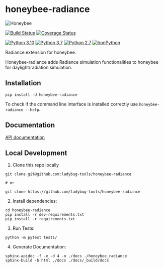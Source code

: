 # honeybee-radiance

![Honeybee](https://www.ladybug.tools/assets/img/honeybee.png)

[![Build Status](https://github.com/ladybug-tools/honeybee-radiance/workflows/CI/badge.svg)](https://github.com/ladybug-tools/honeybee-radiance/actions)
[![Coverage Status](https://coveralls.io/repos/github/ladybug-tools/honeybee-radiance/badge.svg?branch=master)](https://coveralls.io/github/ladybug-tools/honeybee-radiance)

[![Python 3.10](https://img.shields.io/badge/python-3.10-orange.svg)](https://www.python.org/downloads/release/python-3100/)
[![Python 3.7](https://img.shields.io/badge/python-3.7-blue.svg)](https://www.python.org/downloads/release/python-370/)
[![Python 2.7](https://img.shields.io/badge/python-2.7-green.svg)](https://www.python.org/downloads/release/python-270/)
[![IronPython](https://img.shields.io/badge/ironpython-2.7-red.svg)](https://github.com/IronLanguages/ironpython2/releases/tag/ipy-2.7.8/)

Radiance extension for honeybee.

Honeybee-radiance adds Radiance simulation functionalities to honeybee for daylight/radiation simulation.

## Installation

`pip install -U honeybee-radiance`

To check if the command line interface is installed correctly use `honeybee-radiance --help`.

## Documentation

[API documentation](https://www.ladybug.tools/honeybee-radiance/docs/)

## Local Development

1. Clone this repo locally
```console
git clone git@github.com:ladybug-tools/honeybee-radiance

# or

git clone https://github.com/ladybug-tools/honeybee-radiance
```
2. Install dependencies:
```console
cd honeybee-radiance
pip install -r dev-requirements.txt
pip install -r requirements.txt
```

3. Run Tests:
```console
python -m pytest tests/
```

4. Generate Documentation:
```console
sphinx-apidoc -f -e -d 4 -o ./docs ./honeybee_radiance
sphinx-build -b html ./docs ./docs/_build/docs
```

